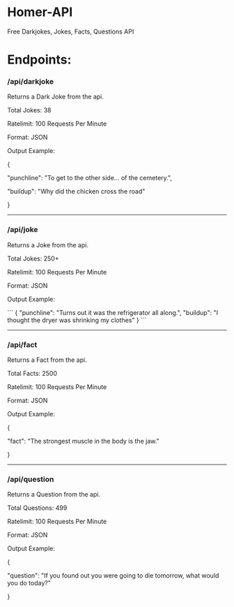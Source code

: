 # Homer-API

Free Darkjokes, Jokes, Facts, Questions API

<h1>Endpoints:</h1>

<h3>/api/darkjoke</h3>
                <p>Returns a Dark Joke from the api.</p>
                <p>Total Jokes: 38</p>
                <p>Ratelimit: 100 Requests Per Minute</p>
                <p>Format: JSON</p>
                <p>Output Example:</p>
                <div class="codearea">
                    <p>{</p>
                    <p id="data">"punchline": "To get to the other side... of the cemetery.",</p>
                    <p id="data">"buildup": "Why did the chicken cross the road"</p>
                    <p>}</p>
            <hr>
            <div class="joke">
                <h3>/api/joke</h3>
                <p>Returns a Joke from the api.</p>
                <p>Total Jokes: 250+</p>
                <p>Ratelimit: 100 Requests Per Minute</p>
                <p>Format: JSON</p>
                <p>Output Example:</p>
                ```
              {
                      "punchline": "Turns out it was the refrigerator all along.",
                      "buildup": "I thought the dryer was shrinking my clothes"
              }
                ```
            </div>
            <hr>
            <div class="fact">
                <h3>/api/fact</h3>
                <p>Returns a Fact from the api.</p>
                <p>Total Facts: 2500</p>
                <p>Ratelimit: 100 Requests Per Minute</p>
                <p>Format: JSON</p>
                <p>Output Example:</p>
                <div class="codearea">
                    <p>{</p>
                    <p id="data">"fact": "The strongest muscle in the body is the jaw."</p>
                    <p>}</p>
                </div>
            </div>
            <hr>
            <div class="question">
                <h3>/api/question</h3>
                <p>Returns a Question from the api.</p>
                <p>Total Questions: 499</p>
                <p>Ratelimit: 100 Requests Per Minute</p>
                <p>Format: JSON</p>
                <p>Output Example:</p>
                <div class="codearea">
                    <p>{</p>
                    <p id="data">"question": "If you found out you were going to die tomorrow, what would you do today?"</p>
                    <p>}</p>
